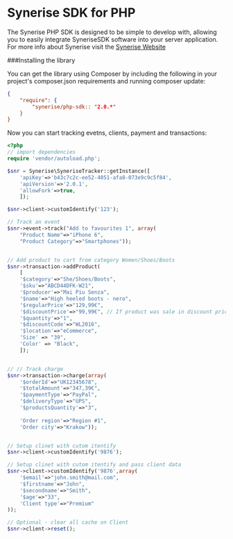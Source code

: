 # Synerise SDK for PHP

The Synerise PHP SDK is designed to be simple to develop with, allowing you to easily integrate SyneriseSDK software into your server application. For more info about Synerise visit the [Synerise Website](http://synerise.com)


###Installing the library

You can get the library using Composer by including the following in your project's composer.json requirements and running composer update:


```json
{
    "require": {
        "synerise/php-sdk:: "2.0.*"
    }
}
```


Now you can start tracking evetns, clients, payment and transactions:

```php
<?php
// import dependencies
require 'vendor/autoload.php';

$snr = Synerise\SyneriseTracker::getInstance([
	'apiKey'=>'b43c7c2c-ee52-4051-afa8-073e9c9c5f84',
	'apiVersion'=>'2.0.1',
	'allowFork'=>true,
	]);

$snr->client->customIdentify('123');

// Track an event
$snr->event->track("Add to favourites 1", array(
	"Product Name"=>"iPhone 6",
    "Product Category"=>"Smartphones"));


// Add product to cart from category Women/Shoes/Boots
$snr->transaction->addProduct(
	[
	'$category'=>"She/Shoes/Boots",
	'$sku'=>"ABCD44DFK-W21",
	'$producer'=>"Mai Piu Senza",
	'$name'=>"High heeled boots - nero",
	'$regularPrice'=>"129,99€", 
	'$discountPrice'=>"99,99€", // If product was sale in discount price
	'$quantity'=>"1",
	'$discountCode'=>"WL2016",
	'$location'=>"eCommerce",
	'Size' => "39",
	'Color' => "Black",
	]);


// // Track charge
$snr->transaction->charge(array(
	'$orderId'=>"UK12345678",
	'$totalAmount'=>"347,39€",
	'$paymentType'=>"PayPal",
	'$deliveryType'=>"UPS",
	'$productsQuantity'=>"3",
	
	'Order region'=>"Region #1",
	'Order city'=>"Krakow"));


// Setup clinet with cutom itentify
$snr->client->customIdentify('9876');

// Setup clinet with cutom itentify and pass client data
$snr->client->customIdentify('9876',array(
	'$email'=>"john.smith@mail.com",
	'$firstname'=>"John",
    '$secondname'=>"Smith",
    '$age'=>"33",
    'Client type'=>"Premium"
));

// Optional - clear all cache on Client
$snr->client->reset();

```


